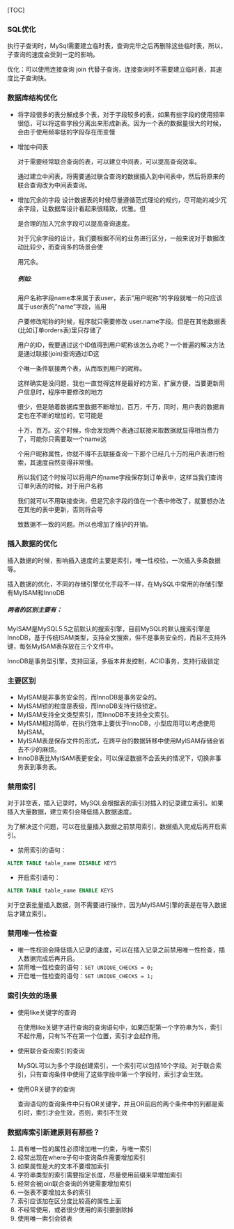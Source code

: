 [TOC]



### SQL优化

​	执行子查询时，MySql需要建立临时表，查询完毕之后再删除这些临时表，所以，子查询的速度会受到一定的影响。

优化：可以使用连接查询 join 代替子查询，连接查询时不需要建立临时表，其速度比子查询快。

### 数据库结构优化

- 将字段很多的表分解成多个表，对于字段较多的表，如果有些字段的使用频率很低，可以将这些字段分离出来形成新表。因为一个表的数据量很大的时候，会由于使用频率低的字段存在而变慢

- 增加中间表

   对于需要经常联合查询的表，可以建立中间表，可以提高查询效率。

   通过建立中间表，将需要通过联合查询的数据插入到中间表中，然后将原来的联合查询改为中间表查询。

- 增加冗余的字段
  设计数据表的时候尽量遵循范式理论的规约，尽可能的减少冗余字段，让数据库设计看起来很精致，优雅。但

  是合理的加入冗余字段可以提高查询速度。

  对于冗余字段的设计，我们要根据不同的业务进行区分，一般来说对于数据改动比较少，而查询多的场景会使

  用冗余。	

  ##### 例如:

  用户名称字段name本来属于表user，表示”用户昵称”的字段就唯一的只应该属于user表的”name”字段，当用

  户要修改昵称的时候，程序就只需要修改 user.name字段。但是在其他数据表(比如订单orders表)里只存储了

  用户的ID，我要通过这个ID值得到用户昵称该怎么办呢？一个普遍的解决方法是通过联接(join)查询通过ID这

  个唯一条件联接两个表，从而取到用户的昵称。

  这样确实是没问题，我也一直觉得这样是最好的方案，扩展方便，当要更新用户信息时，程序中要修改的地方

  很少，但是随着数据库里数据不断增加，百万，千万，同时，用户表的数据肯定也在不断的增加的，它可能是

  十万，百万。这个时候，你会发现两个表通过联接来取数据就显得相当费力了，可能你只需要取一个name这

  个用户昵称属性，你就不得不去联接查询一下那个已经几十万的用户表进行检索，其速度自然变得非常慢。

  所以我们这个时候可以将用户的name字段保存到订单表中，这样当我们查询订单列表的时候，对于用户名称

  我们就可以不用联接查询，但是冗余字段的值在一个表中修改了，就要想办法在其他的表中更新，否则将会导

  致数据不一致的问题。所以也增加了维护的开销。

### 插入数据的优化

插入数据的时候，影响插入速度的主要是索引，唯一性校验，一次插入多条数据等。

插入数据的优化，不同的存储引擎优化手段不一样，在MySQL中常用的存储引擎有MyISAM和InnoDB

##### 两者的区别主要有：

MyISAM是MySQL5.5之前默认的搜索引擎，目前MySQL的默认搜索引擎是InnoDB，基于传统ISAM类型，支持全文搜索，但不是事务安全的，而且不支持外键，每张MyISAM表存放在三个文件中。

InnoDB是事务型引擎，支持回滚，多版本并发控制，ACID事务，支持行级锁定

### 主要区别

- MyISAM是非事务安全的，而InnoDB是事务安全的。
- MyISAM锁的粒度是表级，而InnoDB支持行级锁定。
- MyISAM支持全文类型索引，而InnoDB不支持全文索引。
- MyISAM相对简单，在执行效率上要优于InnoDB，小型应用可以考虑使用MyISAM。
- MyISAM表是保存文件的形式，在跨平台的数据转移中使用MyISAM存储会省去不少的麻烦。
- InnoDB表比MyISAM表更安全，可以保证数据不会丢失的情况下，切换非事务表到事务表。

### 禁用索引

​	对于非空表，插入记录时，MySQL会根据表的索引对插入的记录建立索引。如果插入大量数据，建立索引会降低插入数据速度。

​	为了解决这个问题，可以在批量插入数据之前禁用索引，数据插入完成后再开启索引。

- 禁用索引的语句：

```sql
ALTER TABLE table_name DISABLE KEYS
```

- 开启索引语句：

```sql
ALTER TABLE table_name ENABLE KEYS
```

对于空表批量插入数据，则不需要进行操作，因为MyISAM引擎的表是在导入数据后才建立索引。

### 禁用唯一性检查

- 唯一性校验会降低插入记录的速度，可以在插入记录之前禁用唯一性检查，插入数据完成后再开启。
- 禁用唯一性检查的语句：`SET UNIQUE_CHECKS = 0;`
- 开启唯一性检查的语句：`SET UNIQUE_CHECKS = 1;`

### 索引失效的场景

- 使用like关键字的查询

  在使用like关键字进行查询的查询语句中，如果匹配第一个字符串为%，索引不起作用，只有%不在第一个位置，索引才会起作用。

- 使用联合查询索引的查询

  MySQL可以为多个字段创建索引，一个索引可以包括16个字段。对于联合索引，只有查询条件中使用了这些字段中第一个字段时，索引才会生效。

- 使用OR关键字的查询

  查询语句的查询条件中只有OR关键字，并且OR前后的两个条件中的列都是索引时，索引才会生效，否则，索引不生效

### 数据库索引新建原则有那些？

1. 具有唯一性的属性必须增加唯一约束，与唯一索引
2. 经常出现在where子句中查询条件需要增加索引
3. 如果属性是大的文本不要增加索引
4. 字符串类型的索引需要指定长度，尽量使用前缀来早增加索引
5. 经常会被join联合查询的外键需要增加索引
6. 一张表不要增加太多的索引
7. 索引应该加在区分度比较高的属性上面
8. 不经常使用，或者很少使用的索引要删除掉
9. 使用唯一索引会锁表